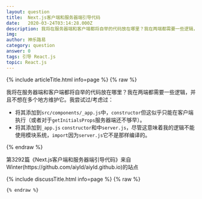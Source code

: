 ```yaml
---
layout: question
title:  Next.js客户端和服务器端引导代码
date:   2020-03-24T03:14:28.000Z
description: 我将在服务器端和客户端都将自举的代码放在哪里？我在两端都需要一些逻辑，并且不想在多个地方维护它。我尝试过/考虑过：将其添加到src/componen...
img: 
author: 神乐路易
category: question
answer: 0
tags: 引导 React.js
topic: React.js
---
```

<div class="article-root">
  <div class="article">
    {% include articleTitle.html info=page %}
    {% raw %}
    <div class="article-content"><p><font style="vertical-align: inherit;"><font style="vertical-align: inherit;">我将在服务器端和客户端都将自举的代码放在哪里？</font><font style="vertical-align: inherit;">我在两端都需要一些逻辑，并且不想在多个地方维护它。</font><font style="vertical-align: inherit;">我尝试过/考虑过：</font></font></p>

<ul>
<li><font style="vertical-align: inherit;"><font style="vertical-align: inherit;">将其添加到</font></font><code>src/components/_app.js</code><font style="vertical-align: inherit;"><font style="vertical-align: inherit;">中，</font></font><code>constructor</code><font style="vertical-align: inherit;"><font style="vertical-align: inherit;">但这似乎只能在客户端执行（或者对于</font></font><code>getInitialsProps</code><font style="vertical-align: inherit;"><font style="vertical-align: inherit;">服务器端还</font><font style="vertical-align: inherit;">不够早</font><font style="vertical-align: inherit;">）。</font></font></li>
<li><font style="vertical-align: inherit;"><font style="vertical-align: inherit;">将其添加到</font></font><code>_app.js</code> <code>constructor</code><font style="vertical-align: inherit;"><font style="vertical-align: inherit;">和中</font></font><code>server.js</code><font style="vertical-align: inherit;"><font style="vertical-align: inherit;">，尽管这意味着我的逻辑不能使用模块系统，</font></font><code>import</code><font style="vertical-align: inherit;"><font style="vertical-align: inherit;">因为</font></font><code>server.js</code><font style="vertical-align: inherit;"><font style="vertical-align: inherit;">它不是那样编译的。</font></font></li>
</ul></div>
    {% endraw %}
  </div>
  <p class="winter_mark">第3292篇《Next.js客户端和服务器端引导代码》来自Winter(https://github.com/aiyld/aiyld.github.io)的站点</p>
  <div class="discuss-wrapper">
    {% include discussTitle.html info=page %}
    {% raw %}
    
    {% endraw %}
  </div>
<div>

